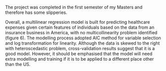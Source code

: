 The project was completed in the first semester of my Masters and therefore has some slipperies.

Overall, a multilinear regression model is built for predicting healthcare expenses given certain features of individuals based on the data from an insurance business in America, with no multicollinearity problem identified (figure 6). The modelling process adopted AIC method for variable selection and log transformation for linearity. Although the data is skewed to the right with heteroscedastic problem, cross-validation results suggest that it is a good model. However, it should be emphasised that the model will need extra modelling and training if it is to be applied to a different place other than the US.
